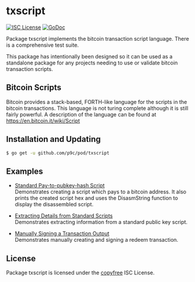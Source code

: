 # txscript

[![ISC License](http://img.shields.io/badge/license-ISC-blue.svg)](http://copyfree.org)
[![GoDoc](https://godoc.org/github.com/p9c/pod/txscript?status.png)](http://godoc.org/github.com/p9c/pod/txscript)

Package txscript implements the bitcoin transaction script language. There is a comprehensive test suite.

This package has intentionally been designed so it can be used as a standalone package for any projects needing to use or validate bitcoin transaction scripts.

## Bitcoin Scripts

Bitcoin provides a stack-based, FORTH-like language for the scripts in the bitcoin transactions. This language is not turing complete although it is still fairly powerful. A description of the language can be found at https://en.bitcoin.it/wiki/Script

## Installation and Updating

```bash
$ go get -u github.com/p9c/pod/txscript
```

## Examples

- [Standard Pay-to-pubkey-hash Script](http://godoc.org/github.com/p9c/pod/txscript#example-PayToAddrScript)  
  Demonstrates creating a script which pays to a bitcoin address. It also prints the created script hex and uses the DisasmString function to display the disassembled script.

- [Extracting Details from Standard Scripts](http://godoc.org/github.com/p9c/pod/txscript#example-ExtractPkScriptAddrs)  
  Demonstrates extracting information from a standard public key script.

- [Manually Signing a Transaction Output](http://godoc.org/github.com/p9c/pod/txscript#example-SignTxOutput)  
  Demonstrates manually creating and signing a redeem transaction.

## License

Package txscript is licensed under the [copyfree](http://copyfree.org) ISC License.
